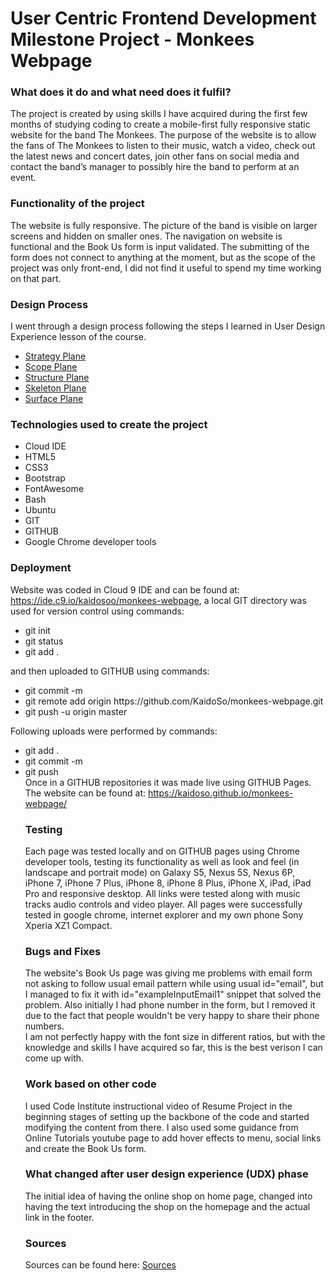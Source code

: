 <h1>User Centric Frontend Development Milestone Project - Monkees Webpage</h1>

<h3>What does it do and what need does it fulfil?</h3>
The project is created by using skills I have acquired during the first few months of studying coding to create a mobile-first fully responsive static website for the band The Monkees. The purpose of the website is to allow the fans of The Monkees to listen to their music, watch a video, check out the latest news and concert dates, join other fans on social media and contact the band’s manager to possibly hire the band to perform at an event.

<h3>Functionality of the project</h3>
The website is fully responsive. The picture of the band is visible on larger screens and hidden on smaller ones. The navigation on website is functional and the Book Us form is input validated. The submitting of the form does not connect to  anything at the moment, but as the scope of the project was only front-end, I did not find it useful to spend my time working on that part.

<h3>Design Process</h3>
I went through a design process following the steps I learned in User Design Experience lesson of the course.
<ul>
<li><a href="https://kaidoso.github.io/monkees-webpage/user-design-experience/Strategy Plane.pdf" target="_blank">Strategy Plane</a></li>
<li><a href="https://kaidoso.github.io/monkees-webpage/user-design-experience/Scope Plane.pdf" target="_blank">Scope Plane</a></li>
<li><a href="https://kaidoso.github.io/monkees-webpage/user-design-experience/Structure plane.pdf" target="_blank">Structure Plane</a></li>
<li><a href="https://kaidoso.github.io/monkees-webpage/user-design-experience/Skeleton plane.pdf" target="_blank">Skeleton Plane<a/></li>
<li><a href="https://kaidoso.github.io/monkees-webpage/user-design-experience/Surface plane.pdf" target="_blank">Surface Plane</a></li>
</ul>

<h3>Technologies used to create the project</h3>
<ul>
<li>Cloud IDE
<li>HTML5</li>
<li>CSS3</li>
<li>Bootstrap</li>
<li>FontAwesome</li>
<li>Bash</li>
<li>Ubuntu</li>
<li>GIT</li>
<li>GITHUB</li>
<li>Google Chrome developer tools</li></ul>

<h3>Deployment</h3>
Website was coded in Cloud 9 IDE and can be found at: <a href="https://ide.c9.io/kaidosoo/monkees-webpage" target="_blank">https://ide.c9.io/kaidosoo/monkees-webpage</a>, a local GIT directory was used for version control using commands:
<ul>
<li>git init</li>
<li>git status</li>
<li>git add . </li></ul>
and then uploaded to GITHUB using commands:
<ul>
<li>git commit -m</li>
<li>git remote add origin https://github.com/KaidoSo/monkees-webpage.git</li>
<li>git push -u origin master</li></ul>
Following uploads were performed by commands:
<ul>
<li>git add .</li>
<li>git commit -m</li>
<li>git push</li>
Once in a GITHUB repositories it was made live using GITHUB Pages. The website can be found at: <a href="https://kaidoso.github.io/monkees-webpage/"  target="_blank">https://kaidoso.github.io/monkees-webpage/</a>

<h3>Testing</h3>
Each page was tested locally and on GITHUB pages using Chrome developer tools, testing its functionality as well as look and feel (in landscape and portrait mode) on Galaxy S5, Nexus 5S, Nexus 6P, iPhone 7, iPhone 7 Plus, iPhone 8, iPhone 8 Plus, iPhone X, iPad, iPad Pro and responsive desktop. All links were tested along with music tracks audio controls and video player. All pages were successfully tested in google chrome, internet explorer and my own phone Sony Xperia XZ1 Compact.

<h3>Bugs and Fixes</h3>
The website's Book Us page was giving me problems with email form not asking to follow usual email pattern while using usual id="email", but I managed to fix it with id="exampleInputEmail1" snippet that solved the problem.
Also initially I had phone number in the form, but I removed it due to the fact that people wouldn't be very happy to share their phone numbers.
<br>
I am not perfectly happy with the font size in different ratios, but with the knowledge and skills I have acquired so far, this is the best verison I can come up with.

<h3>Work based on other code</h3>
I used Code Institute instructional video of Resume Project in the beginning stages of setting up the backbone of the code and started modifying the content from there.
I also used some guidance from Online Tutorials youtube page to add hover effects to menu, social links and create the Book Us form.

<h3>What changed after user design experience (UDX) phase</h3>
The initial idea of having the online shop on home page, changed into having the text introducing the shop on the homepage and the actual link in the footer.
 
<h3>Sources</h3>
Sources can be found here: <a href="https://kaidoso.github.io/monkees-webpage/user-design-experience/Sources_.pdf" target="_blank">Sources</a></li>
 

